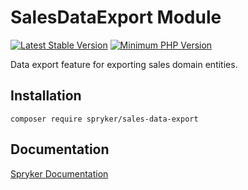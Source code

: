 # SalesDataExport Module
[![Latest Stable Version](https://poser.pugx.org/spryker/sales-data-export/v/stable.svg)](https://packagist.org/packages/spryker/sales-data-export)
[![Minimum PHP Version](https://img.shields.io/badge/php-%3E%3D%207.3-8892BF.svg)](https://php.net/)

Data export feature for exporting sales domain entities.

## Installation

```
composer require spryker/sales-data-export
```

## Documentation

[Spryker Documentation](https://academy.spryker.com/developing_with_spryker/module_guide/modules.html)
